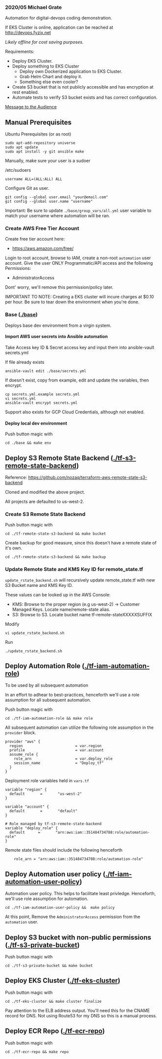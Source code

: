 ### 2020/05 Michael Grate 

Automation for digital-devops coding demonstration.

If EKS Cluster is online, application can be reached at http://devops.fyzix.net

_Likely offline for cost saving purposes._

Requirements:
* Deploy EKS Cluster.
* Deploy something to EKS Cluster
  - Deploy own Dockerized application to EKS Cluster.
  - Grab Helm Chart and deploy it.
  - Something else even cooler?
* Create S3 bucket that is not publicly accessible and has encryption at rest enabled.
* Automate tests to verify S3 bucket exists and has correct configuration.

[Message to the Audience](MESSAGE.md)

## Manual Prerequisites

Ubuntu Prerequisites (or as root)
```
sudo apt-add-repository universe
sudo apt update
sudo apt install -y git ansible make
```

Manually, make sure your user is a sudoer

/etc/sudoers
```
username ALL=(ALL:ALL) ALL
```

Configure Git as user.
```
git config --global user.email "your@email.com"
git config --global user.name "username"
```

Important: Be sure to update `./base/group_vars/all.yml` user variable to match your username where automation will be ran.

### Create AWS Free Tier Account

Create free tier account here:
- https://aws.amazon.com/free/

Login to root account, browse to IAM, create a non-root `automation` user account.  Give the user ONLY Programmatic/API access and the following Permissions:
- AdministratorAccess

Dont' worry, we'll remove this permission/policy later.

IMPORTANT TO NOTE: Creating a EKS cluster will incure charges at $0.10 per hour. Be sure to tear down the environment when you're done.

### Base ([./base](./base))
Deploys base dev environment from a virgin system.

#### Import AWS user secrets into Ansible automation

Take Access key ID & Secret access key and input them into ansible-vault secrets.yml

If file already exists
```
ansible-vault edit ./base/secrets.yml
```

If doesn't exist, copy from example, edit and update the variables, then encrypt.
```
cp secrets.yml.example secrets.yml
vi secrets.yml
ansible-vault encrypt secrets.yml
```

Support also exists for GCP Cloud Credentials, although not enabled.

#### Deploy local dev environment

Push button magic with
```
cd ./base && make env
```

## Deploy S3 Remote State Backend ([./tf-s3-remote-state-backend](./tf-s3-remote-state-backend))
Reference: https://github.com/nozaq/terraform-aws-remote-state-s3-backend

Cloned and modified the above project.

All projects are defaulted to us-west-2.

### Create S3 Remote State Backend

Push button magic with
```
cd ./tf-remote-state-s3-backend && make bucket
```

Create backup for good measure, since this doesn't have a remote state of it's own.
```
cd ./tf-remote-state-s3-backend && make backup
```

### Update Remote State and KMS Key ID for remote_state.tf

`update_rstate_backend.sh` will recursively update remote_state.tf with new S3 Bucket name and KMS Key ID.

These values can be looked up in the AWS Console:
- KMS: Browse to the proper region (e.g us-west-2) -> Customer Managed Keys. Locate name/remote-state alias.
- S3: Browse to S3. Locate bucket name tf-remote-stateXXXXXSUFFIX

Modify
```
vi update_rstate_backend.sh
```

Run
```
./update_rstate_backend.sh
```

## Deploy Automation Role ([./tf-iam-automation-role](./tf-iam-automation-role))

To be used by all subsequent automation

In an effort to adhear to best-practices, henceforth we'll use a role assumption for all subsequent automation.

Push button magic with
```
cd ./tf-iam-automation-role && make role
```

All subsequent automation can utilize the following role assumption in the `provider` block.
```
provider "aws" {
  region                        = var.region
  profile                       = var.account
  assume_role {
    role_arn                    = var.deploy_role
    session_name                = "Deploy_tf"
  }
}
```

Deployment role variables held in `vars.tf`
```
variable "region" {
  default       =       "us-west-2"
}

variable "account" {
  default       =       "default"
}

# Role managed by tf-s3-remote-state-backend
variable "deploy_role" {
  default      =       "arn:aws:iam::351484734788:role/automation-role"
}
```

Remote state files should include the following henceforth
```
    role_arn = "arn:aws:iam::351484734788:role/automation-role"
```

## Deploy Automation user policy ([./tf-iam-automation-user-policy](./tf-iam-automation-user-policy))

Automation user policy. This helps to facilitate least privledge. Henceforth, we'll use role assumption for automation.
```
cd ./tf-iam-automation-user-policy &&  make policy
```

At this point, Remove the `AdministratorAccess` permission from the `automation` user. 


## Deploy S3 bucket with non-public permissions ([./tf-s3-private-bucket](./tf-s3-private-bucket))

Push button magic with
```
cd ./tf-s3-private-bucket && make bucket
```

## Deploy EKS Cluster ([./tf-eks-cluster](./tf-eks-cluster))
Push button magic with
```
cd ./tf-eks-cluster && make cluster finalize
```
Pay attention to the ELB address output. You'll need this for the CNAME record for DNS. Not using Route53 for my DNS so this is a manual process.

## Deploy ECR Repo ([./tf-ecr-repo](./tf-ecr-repo))
Push button magic with
```
cd ./tf-ecr-repo && make repo 
```

